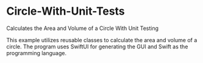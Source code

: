 # Circle-With-Unit-Tests
Calculates the Area and Volume of a Circle With Unit Testing

This example utilizes reusable classes to calculate the area and volume of a circle. The program uses SwiftUI for generating the GUI and Swift as the programming language. 
